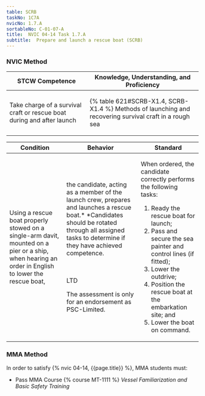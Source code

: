 ```yaml
---
table: SCRB
taskNo: 1C7A
nvicNo: 1.7.A 
sortableNo: C-01-07-A
title:  NVIC 04-14 Task 1.7.A 
subtitle:  Prepare and launch a rescue boat (SCRB)
---
```






### NVIC Method

<a style="display:none;" onclick="togglevisibility('nvic_methods')" >Show NVIC method.</a>

<div id='nvic_methods' class='show'>

<table>
<thead>
<tr>
<th class='forty'> STCW Competence </th>
<th class='sixty'> Knowledge, Understanding, and Proficiency </th>
</tr>
</thead>

<tbody>
<tr><td markdown='1'>

Take charge of a survival craft or rescue boat during and after launch

</td><td markdown='1'>

{% table 621#SCRB-X1.4, SCRB-X1.4 %} Methods of launching and recovering survival craft in a rough sea

</td></tr>


</tbody>
</table>


<table>
<thead>
<tr><th class='twenty'>  Condition </th><th class='twenty'> Behavior </th><th  class='sixty'>Standard </th></tr>
</thead>
<tbody >



<tr><td markdown='1'>

Using a rescue boat properly stowed on a single-arm davit, mounted on a pier or a ship, when hearing an order in English to lower the rescue boat,

</td><td markdown='1'>

the candidate, acting as a member of the launch crew, prepares and launches a rescue boat.* *Candidates should be rotated through all assigned tasks to determine if they have achieved competence.

<br>

<div class="tooltip" markdown='1'>

LTD

The assessment is only for an endorsement as PSC-Limited.

</div>


</td><td markdown='1'>

When ordered, the candidate correctly performs the following tasks:

1. Ready the rescue boat for launch;
2. Pass and secure the sea painter and control lines (if fitted);
3. Lower the outdrive;
4. Position the rescue boat at the embarkation site; and 
5. Lower the boat on command. 

</td></tr>
</tbody>
</table>
</div>


### MMA Method

In order to satisfy  {% nvic 04-14, {{page.title}}  %}, MMA students must:

* Pass MMA Course {% course MT-1111 %}  *Vessel Familiarization and Basic Safety Training*